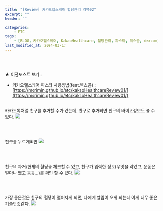 ```yaml
---
title: "[Review] 카카오헬스케어 혈당관리 리뷰02"
excerpt: ""
header: ""

categories:
    - ETC
tags:
    - [BLOG, 카카오헬스케어, KakaoHealthcare, 혈당관리, 파스타, 덱스콤, dexcom]
last_modified_at: 2024-03-17
---
```

<br><br>

★ 이전포스트 보기 :
- 카카오헬스케어 파스타 사용방법(feat.덱스콤) : [https://morimin.github.io/etc/kakaoHealthcareReview01/](https://morimin.github.io/etc/kakaoHealthcareReview01/)
<br><br>

카카오톡처럼 친구를 추가할 수가 있는데, 친구로 추가되면 친구의 바이오정보도 볼 수 있다.
![](/upload/review/2403_kakaoHealthCare/day2/00.png)

<br><br>

친구를 누르게되면
![](/upload/review/2403_kakaoHealthCare/day2/01.png)

<br><br>

친구의 과거/현재의 혈당을 체크할 수 있고, 친구가 입력한 정보(무엇을 먹었고, 운동은 얼마나 했고 등등...)를 확인 할 수 있다.
![](/upload/review/2403_kakaoHealthCare/day2/02.png)

<br><br>

가장 좋은것은 친구의 혈당이 떨어지게 되면, 나에게 알림이 오게 되는데 이게 너무 좋은 기술인것같다.
![](/upload/review/2403_kakaoHealthCare/day2/03.png)

<br><br>
